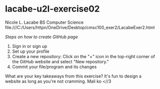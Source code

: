 # lacabe-u2l-exercise02

Nicole L. Lacabe
BS Computer Science
file:///C:/Users/httpn/OneDrive/Desktop/cmsc100_exer2/LacabeExer2.html


*Steps on how to create GitHub page*
1. Sign in or sign up
2. Set up your profile
3. Create a new repository: Click on the "+" icon in the top-right corner of the GitHub website and select "New repository."
4. Commit your file/program and its changes

What are your key takeaways from this exercise?
It's fun to design a website as long as you're not cramming. Mali ko <//3
